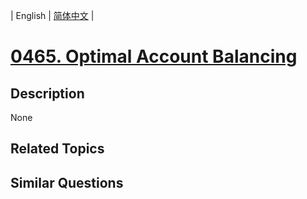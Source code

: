 
| English | [简体中文](README.md) |
# [0465. Optimal Account Balancing](https://leetcode-cn.com/problems/optimal-account-balancing/)
## Description
None
## Related Topics

## Similar Questions

